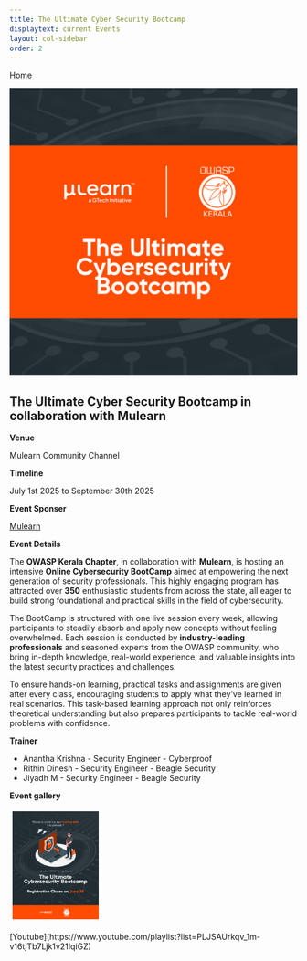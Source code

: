 ```yaml
---
title: The Ultimate Cyber Security Bootcamp
displaytext: current Events
layout: col-sidebar
order: 2
---
```



[Home](../index.html)

![The Ultimate Cyber Security Bootcamp](../assets/images/july12025.png)

## The Ultimate Cyber Security Bootcamp in collaboration with Mulearn

**Venue**

   Mulearn Community Channel

**Timeline**

   July 1st 2025 to September 30th 2025

**Event Sponser** 

[Mulearn](https://mulearn.org/) 

**Event Details**

   The **OWASP Kerala Chapter**, in collaboration with **Mulearn**, is hosting an intensive **Online Cybersecurity BootCamp** aimed at empowering the next generation of security professionals. This highly engaging program has attracted over **350** enthusiastic students from across the state, all eager to build strong foundational and practical skills in the field of cybersecurity.

The BootCamp is structured with one live session every week, allowing participants to steadily absorb and apply new concepts without feeling overwhelmed. Each session is conducted by **industry-leading professionals** and seasoned experts from the OWASP community, who bring in-depth knowledge, real-world experience, and valuable insights into the latest security practices and challenges.

To ensure hands-on learning, practical tasks and assignments are given after every class, encouraging students to apply what they’ve learned in real scenarios. This task-based learning approach not only reinforces theoretical understanding but also prepares participants to tackle real-world problems with confidence.
 

**Trainer**

   * Anantha Krishna - Security Engineer - Cyberproof
   * Rithin Dinesh - Security Engineer - Beagle Security
   * Jiyadh M - Security Engineer - Beagle Security

**Event gallery**
 
<div class="col">
   
<a href="../assets/images/july12025-1.png" target="new"><img src="../assets/images/july12025-1.png"   style="display: inline-block;max-width: 98%;height:40%;width: 30%;margin: 1%;"/></a> 

</div> 
[Youtube](https://www.youtube.com/playlist?list=PLJSAUrkqv_1m-v16tjTb7Ljk1v21IqiGZ)